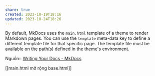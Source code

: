 ```yaml
---
share: true
created: 2023-10-19T18:16
updated: 2023-10-24T18:26
---
```

By default, MkDocs uses the `main.html` template of a theme to render Markdown pages. You can use the `template` meta-data key to define a different template file for that specific page. The template file must be available on the path(s) defined in the theme's environment.

Nguồn:: [Writing Your Docs - MkDocs](https://www.mkdocs.org/user-guide/writing-your-docs/#meta-data)

[[main.html mở rộng base.html]] 